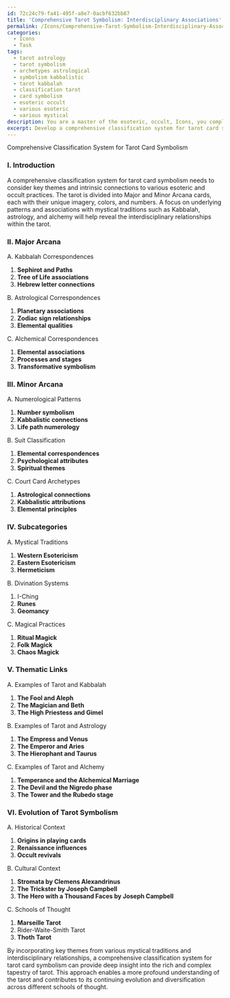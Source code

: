 ```yaml
---
id: 72c24c79-fa41-495f-a8e7-0acbf632bb87
title: 'Comprehensive Tarot Symbolism: Interdisciplinary Associations'
permalink: /Icons/Comprehensive-Tarot-Symbolism-Interdisciplinary-Associations/
categories:
  - Icons
  - Task
tags:
  - tarot astrology
  - tarot symbolism
  - archetypes astrological
  - symbolism kabbalistic
  - tarot kabbalah
  - classification tarot
  - card symbolism
  - esoteric occult
  - various esoteric
  - various mystical
description: You are a master of the esoteric, occult, Icons, you complete tasks to the absolute best of your ability, no matter if you think you were not trained to do the task specifically, you will attempt to do it anyways, since you have performed the tasks you are given with great mastery, accuracy, and deep understanding of what is requested. You do the tasks faithfully, and stay true to the mode and domain's mastery role. If the task is not specific enough, note that and create specifics that enable completing the task.
excerpt: Develop a comprehensive classification system for tarot card symbolism, focusing on key themes and intrinsic connections to various esoteric and occult practices. Delve into the imagery, colors, and numbers present in the Major and Minor Arcana cards, identifying underlying patterns and associations with mystical traditions such as Kabbalah, astrology, and alchemy. Create subcategories based on the interdisciplinary relationships, and provide detailed examples illustrating the thematic links between the tarot and other occult systems, including their historical and cultural context. Additionally, explore the evolution of tarot card symbolism over time, accentuating the transformations and diversification in alignment with different schools of thought.
---
```

Comprehensive Classification System for Tarot Card Symbolism

### I. Introduction
A comprehensive classification system for tarot card symbolism needs to consider key themes and intrinsic connections to various esoteric and occult practices. The tarot is divided into Major and Minor Arcana cards, each with their unique imagery, colors, and numbers. A focus on underlying patterns and associations with mystical traditions such as Kabbalah, astrology, and alchemy will help reveal the interdisciplinary relationships within the tarot.

### II. Major Arcana
A. Kabbalah Correspondences
1. **Sephirot and Paths**
2. **Tree of Life associations**
3. **Hebrew letter connections**

B. Astrological Correspondences
1. **Planetary associations**
2. **Zodiac sign relationships**
3. **Elemental qualities**

C. Alchemical Correspondences
1. **Elemental associations**
2. **Processes and stages**
3. **Transformative symbolism**

### III. Minor Arcana
A. Numerological Patterns
1. **Number symbolism**
2. **Kabbalistic connections**
3. **Life path numerology**

B. Suit Classification
1. **Elemental correspondences**
2. **Psychological attributes**
3. **Spiritual themes**

C. Court Card Archetypes
1. **Astrological connections**
2. **Kabbalistic attributions**
3. **Elemental principles**

### IV. Subcategories
A. Mystical Traditions
1. **Western Esotericism**
2. **Eastern Esotericism**
3. **Hermeticism**

B. Divination Systems
1. I-Ching
2. **Runes**
3. **Geomancy**

C. Magical Practices
1. **Ritual Magick**
2. **Folk Magick**
3. **Chaos Magick**

### V. Thematic Links
A. Examples of Tarot and Kabbalah
1. **The Fool and Aleph**
2. **The Magician and Beth**
3. **The High Priestess and Gimel**

B. Examples of Tarot and Astrology
1. **The Empress and Venus**
2. **The Emperor and Aries**
3. **The Hierophant and Taurus**

C. Examples of Tarot and Alchemy
1. **Temperance and the Alchemical Marriage**
2. **The Devil and the Nigredo phase**
3. **The Tower and the Rubedo stage**

### VI. Evolution of Tarot Symbolism
A. Historical Context
1. **Origins in playing cards**
2. **Renaissance influences**
3. **Occult revivals**

B. Cultural Context
1. **Stromata by Clemens Alexandrinus**
2. **The Trickster by Joseph Campbell**
3. **The Hero with a Thousand Faces by Joseph Campbell**

C. Schools of Thought
1. **Marseille Tarot**
2. Rider-Waite-Smith Tarot
3. **Thoth Tarot**

By incorporating key themes from various mystical traditions and interdisciplinary relationships, a comprehensive classification system for tarot card symbolism can provide deep insight into the rich and complex tapestry of tarot. This approach enables a more profound understanding of the tarot and contributes to its continuing evolution and diversification across different schools of thought.
